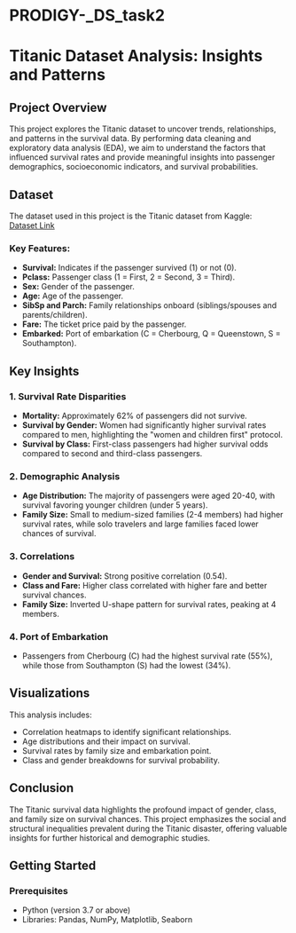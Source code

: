# PRODIGY-_DS_task2
# Titanic Dataset Analysis: Insights and Patterns  

## Project Overview  
This project explores the Titanic dataset to uncover trends, relationships, and patterns in the survival data. By performing data cleaning and exploratory data analysis (EDA), we aim to understand the factors that influenced survival rates and provide meaningful insights into passenger demographics, socioeconomic indicators, and survival probabilities.

## Dataset  
The dataset used in this project is the Titanic dataset from Kaggle:  
[Dataset Link](https://www.kaggle.com/c/titanic/data)

### Key Features:  
- **Survival:** Indicates if the passenger survived (1) or not (0).  
- **Pclass:** Passenger class (1 = First, 2 = Second, 3 = Third).  
- **Sex:** Gender of the passenger.  
- **Age:** Age of the passenger.  
- **SibSp and Parch:** Family relationships onboard (siblings/spouses and parents/children).  
- **Fare:** The ticket price paid by the passenger.  
- **Embarked:** Port of embarkation (C = Cherbourg, Q = Queenstown, S = Southampton).

## Key Insights  

### 1. Survival Rate Disparities  
- **Mortality:** Approximately 62% of passengers did not survive.  
- **Survival by Gender:** Women had significantly higher survival rates compared to men, highlighting the "women and children first" protocol.  
- **Survival by Class:** First-class passengers had higher survival odds compared to second and third-class passengers.  

### 2. Demographic Analysis  
- **Age Distribution:** The majority of passengers were aged 20-40, with survival favoring younger children (under 5 years).  
- **Family Size:** Small to medium-sized families (2-4 members) had higher survival rates, while solo travelers and large families faced lower chances of survival.

### 3. Correlations  
- **Gender and Survival:** Strong positive correlation (0.54).  
- **Class and Fare:** Higher class correlated with higher fare and better survival chances.  
- **Family Size:** Inverted U-shape pattern for survival rates, peaking at 4 members.

### 4. Port of Embarkation  
- Passengers from Cherbourg (C) had the highest survival rate (55%), while those from Southampton (S) had the lowest (34%).

## Visualizations  
This analysis includes:  
- Correlation heatmaps to identify significant relationships.  
- Age distributions and their impact on survival.  
- Survival rates by family size and embarkation point.  
- Class and gender breakdowns for survival probability.

## Conclusion  
The Titanic survival data highlights the profound impact of gender, class, and family size on survival chances. This project emphasizes the social and structural inequalities prevalent during the Titanic disaster, offering valuable insights for further historical and demographic studies.

## Getting Started  

### Prerequisites  
- Python (version 3.7 or above)  
- Libraries: Pandas, NumPy, Matplotlib, Seaborn  

